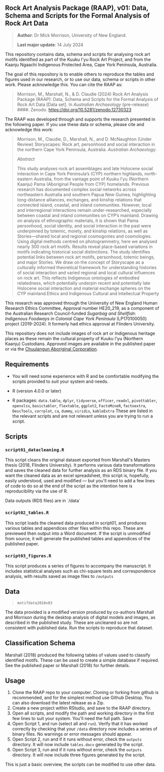 ## Rock Art Analysis Package (RAAP), v01:  Data, Schema and Scripts for the Formal Analysis of Rock Art Data

> **Author**: Dr Mick Morrison, University of New England.
>
> **Last major update**: 14 July 2024

This repository contains data, schema and scripts for analysing rock art motifs identified as part of the Kuuku I'yu Rock Art Project, and from the Kaanju Ngaachi Indigenous Protected Area, Cape York Peninsula, Australia.

The goal of this repository is to enable others to reproduce the tables and figures used in our research, or to use our data, schema or scripts in other work. Please acknowledge this. You can cite the RAAP as:

> Morrison, M., Marshall, N., & D. Claudie (2024) Rock Art Analysis Package (RAAP): Data, Schema and Scripts for the Formal Analysis of Rock Art Data [Data set]. In *Australian Archaeology* (pre-release) ####. Zenodo. <https://doi.org/10.5281/zenodo.12730323>

The RAAP was developed through and supports the research presented in the following paper. If you use these data or schema, please cite and acknowledge this work:

> Morrison, M., Claudie, D., Marshall, N., and D. McNaughton (Under Review) Storyscapes: Rock art, personhood and social interaction in the northern Cape York Peninsula, Australia. *Australian Archaeology*.
>
> *Abstract*
>
> This study analyses rock art assemblages and late Holocene social interaction in Cape York Peninsula’s (CYP) northern highlands, north-eastern Australia, from the vantage point of Kuuku I’yu (Northern Kaanju) Pama (Aboriginal People from CYP) homelands. Previous research has documented complex social networks across northeastern Australia and southern Papua New Guinea, highlighting long-distance alliances, exchanges, and kinship relations that connected island, coastal, and inland communities. However, local and interregional interactions remain under-researched, especially between coastal and inland communities on CYP’s mainland. Drawing on analysis of ethnographic materials, it is shown that Pama personhood, social identity, and social interaction in the past were underpinned by totemic, moiety, and kinship relations, as well as Stories—shared local and regional cosmogonies and cosmologies. Using digital methods centred on photogrammetry, here we analysed nearly 300 rock art motifs. Results reveal place-based variations in motifs indicating historical social distinctions. The study identifies potential links between rock art motifs, personhood, totemic beings, and major Stories. We draw on the concept of Storyscape as a culturally informed theoretical framework for understanding histories of social interaction and varied regional and local cultural influences on rock art. This reflects Indigenous ontologies of embodied relatedness, which potentially underpin recent and potentially late Holocene social interaction and material exchange spheres on the CYP mainland.Ethics and Indigenous Cultural and Intellectual Property

This research was approved through the University of New England Human Research Ethics Committee, Approval number HE20_219, as a component of the Australian Research Council-funded *Sugarbag and Shellfish: Indigenous Foodways in Colonial Cape York Peninsula* (LP170100050) project (2019-2024). It formerly had ethics approval at Flinders University.

This repository does not include images of rock art or Indigenous heritage places as these remain the cultural property of Kuuku I'yu (Northern Kaanju) Custodians. Approved images are available in the published paper or via the [Chuulangun Aboriginal Corporation](https://www.kaanjungaachi.com.au/ChuulangunAboriginalCorporation.htm "Chuulangun Aboriginal Corporation").

## Requirements

-   You will need some experience with R and be comfortable modifying the scripts provided to suit your system and needs.

-   R (version 4.0.0 or later)

-   R packages: `data.table`, `dplyr`, `tidyverse`, `officer`, `readxl`, `pivottabler`, `openxlsx`, `basictabler`, `flextable`, `ggplot2`, `FactoMineR`, `factoextra`, `DescTools`, `corrplot`, `ca`, `dummy`, `viridis`, `kableExtra` These are listed in the relevant scripts and are not relevant unless you are trying to run a script.

## Scripts 

### `script01_datacleaning.R`

This script cleans the original dataset exported from Marshall's Masters thesis (2018, Flinders University). It performs various data transformations and saves the cleaned data for further analysis as an RDS binary file. If you want the cleaned data as an excel spreadsheet, this script is, hopefully, easily understood, used and modified — but you'll need to add a few lines of code to do so at the end of the script as the intention here is reproducibility via the use of R.

Data outputs (RDS files) are in \`/data\`

### `script02_tables.R`

This script loads the cleaned data produced in script01, and produces various tables and appendices other files within this repo. These are previewed then output into a Word document. If the script is unmodified from source, it will generate the published tables and appendices of the published paper.

### `script03_figures.R`

This script produces a series of figures to accompany the manuscript. It includes statistical analyses such as chi-square tests and correspondence analysis, with results saved as image files to `/outputs`

## Data

> `motifdata2018v03`

The data provided is a modified version produced by co-authors Marshall and Morrison during the desktop analysis of digital models and images, as described in the published study. These are uncleaned so are not consistent with published data. Run the scripts to reproduce that dataset.

## Classification Schema

Marshall (2018) produced the following tables of values used to classify identified motifs. These can be used to create a simple database if required. See the published paper or Marshall (2018) for further details.

## Usage 

1.  Clone the RAAP repo to your computer. Cloning or forking from github is recommended, and for the simplest method use Github Desktop. You can also download the latest release as a Zip.
2.  Create a new project within RStudio, and save to the RAAP directory.
3.  Open all scripts, and modify the path and working directory in the first few lines to suit your system. You'll need the full path. Save
4.  Open Script 1, and run (select all and `run`). Verify that it has worked correctly by checking that your `/data` directory now includes a series of binary files. No warnings or error messages should appear.
5.  Open Script 2, run and if it runs without error, check the `outputs` directory. It will now include `tables.docx` generated by the script.
6.  Open Script 3, run and if it runs without error, check the `outputs` directory. It will now include three figures generated by the script.

This is just a basic overview, the scripts can be modified to use other data.
